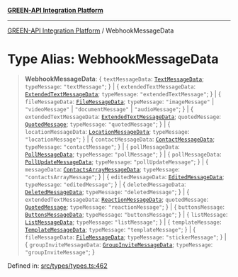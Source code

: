 [**GREEN-API Integration Platform**](../README.md)

***

[GREEN-API Integration Platform](../globals.md) / WebhookMessageData

# Type Alias: WebhookMessageData

> **WebhookMessageData**: \{ `textMessageData`: [`TextMessageData`](../interfaces/TextMessageData.md); `typeMessage`: `"textMessage"`; \} \| \{ `extendedTextMessageData`: [`ExtendedTextMessageData`](../interfaces/ExtendedTextMessageData.md); `typeMessage`: `"extendedTextMessage"`; \} \| \{ `fileMessageData`: [`FileMessageData`](../interfaces/FileMessageData.md); `typeMessage`: `"imageMessage"` \| `"videoMessage"` \| `"documentMessage"` \| `"audioMessage"`; \} \| \{ `extendedTextMessageData`: [`ExtendedTextMessageData`](../interfaces/ExtendedTextMessageData.md); `quotedMessage`: [`QuotedMessage`](QuotedMessage.md); `typeMessage`: `"quotedMessage"`; \} \| \{ `locationMessageData`: [`LocationMessageData`](../interfaces/LocationMessageData.md); `typeMessage`: `"locationMessage"`; \} \| \{ `contactMessageData`: [`ContactMessageData`](../interfaces/ContactMessageData.md); `typeMessage`: `"contactMessage"`; \} \| \{ `pollMessageData`: [`PollMessageData`](../interfaces/PollMessageData.md); `typeMessage`: `"pollMessage"`; \} \| \{ `pollMessageData`: [`PollUpdateMessageData`](../interfaces/PollUpdateMessageData.md); `typeMessage`: `"pollUpdateMessage"`; \} \| \{ `messageData`: [`ContactsArrayMessageData`](../interfaces/ContactsArrayMessageData.md); `typeMessage`: `"contactsArrayMessage"`; \} \| \{ `editedMessageData`: [`EditedMessageData`](../interfaces/EditedMessageData.md); `typeMessage`: `"editedMessage"`; \} \| \{ `deletedMessageData`: [`DeletedMessageData`](../interfaces/DeletedMessageData.md); `typeMessage`: `"deletedMessage"`; \} \| \{ `extendedTextMessageData`: [`ReactionMessageData`](../interfaces/ReactionMessageData.md); `quotedMessage`: [`QuotedMessage`](QuotedMessage.md); `typeMessage`: `"reactionMessage"`; \} \| \{ `buttonsMessage`: [`ButtonsMessageData`](../interfaces/ButtonsMessageData.md); `typeMessage`: `"buttonsMessage"`; \} \| \{ `listMessage`: [`ListMessageData`](../interfaces/ListMessageData.md); `typeMessage`: `"listMessage"`; \} \| \{ `templateMessage`: [`TemplateMessageData`](../interfaces/TemplateMessageData.md); `typeMessage`: `"templateMessage"`; \} \| \{ `fileMessageData`: [`FileMessageData`](../interfaces/FileMessageData.md); `typeMessage`: `"stickerMessage"`; \} \| \{ `groupInviteMessageData`: [`GroupInviteMessageData`](../interfaces/GroupInviteMessageData.md); `typeMessage`: `"groupInviteMessage"`; \}

Defined in: [src/types/types.ts:462](https://github.com/green-api/greenapi-integration/blob/1e2009040b9fbee0c78f6935b3e8b1d1b6550313/src/types/types.ts#L462)

